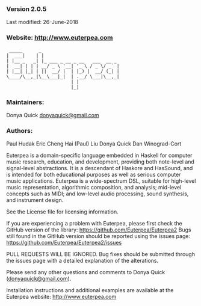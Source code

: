 ### Version 2.0.5
Last modified: 26-June-2018
### Website: http://www.euterpea.com
```
 _____      _
|  ___|    | |
| |__ _   _| |_ ___ _ __ _ __   ___  __ _
|  __| | | | __/ _ \ '__| '_ \ / _ \/ _` |
| |__| |_| | ||  __/ |  | |_) |  __/ (_| |
\____/\__,_|\__\___|_|  | .__/ \___|\__,_|
                        | |
                        |_|
```

### Maintainers:
  Donya Quick <donyaquick@gmail.com>

### Authors:
  Paul Hudak
  Eric Cheng
  Hai (Paul) Liu
  Donya Quick
  Dan Winograd-Cort

Euterpea is a domain-specific language embedded in Haskell for
computer music research, education, and development, providing
both note-level and signal-level abstractions.  It is a descendant
of Haskore and HasSound, and is intended for both educational purposes
as well as serious computer music applications.  Euterpea is a
wide-spectrum DSL, suitable for high-level music representation,
algorithmic composition, and analysis; mid-level concepts such as
MIDI; and low-level audio processing, sound synthesis, and instrument
design.

See the License file for licensing information.

If you are experiencing a problem with Euterpea, please first check the
GitHub version of the library: https://github.com/Euterpea/Euterpea2
Bugs still found in the GitHub version should be reported using the
issues page: https://github.com/Euterpea/Euterpea2/issues

PULL REQUESTS WILL BE IGNORED. Bug fixes should be submitted through
the issues page with a detailed explanation of the alterations.

Please send any other questions and comments to Donya Quick
(donyaquick@gmail.com).

Installation instructions and additional examples are available at
the Euterpea website: http://www.euterpea.com